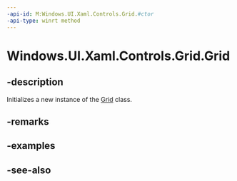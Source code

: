 ```yaml
---
-api-id: M:Windows.UI.Xaml.Controls.Grid.#ctor
-api-type: winrt method
---
```


<!-- Method syntax
public Grid()
-->

# Windows.UI.Xaml.Controls.Grid.Grid

## -description
Initializes a new instance of the [Grid](grid.md) class.


## -remarks

## -examples

## -see-also
